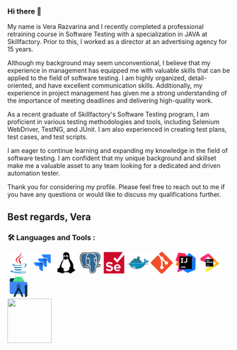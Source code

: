 ### Hi there 👋
My name is Vera Razvarina and I recently completed a professional retraining course in Software Testing with a specialization in JAVA at Skillfactory. Prior to this, I worked as a director at an advertising agency for 15 years.

Although my background may seem unconventional, I believe that my experience in management has equipped me with valuable skills that can be applied to the field of software testing. I am highly organized, detail-oriented, and have excellent communication skills. Additionally, my experience in project management has given me a strong understanding of the importance of meeting deadlines and delivering high-quality work.

As a recent graduate of Skillfactory's Software Testing program, I am proficient in various testing methodologies and tools, including Selenium WebDriver, TestNG, and JUnit. I am also experienced in creating test plans, test cases, and test scripts.

I am eager to continue learning and expanding my knowledge in the field of software testing. I am confident that my unique background and skillset make me a valuable asset to any team looking for a dedicated and driven automation tester.

Thank you for considering my profile. Please feel free to reach out to me if you have any questions or would like to discuss my qualifications further.

Best regards,
Vera
---

### :hammer_and_wrench: Languages and Tools :
<div>
  <img src = "https://github.com/devicons/devicon/blob/master/icons/java/java-original.svg" width="50" height="50"/>
    <img src= "https://github.com/devicons/devicon/blob/master/icons/jira/jira-original.svg" width="50" height="50"/>
    <img src= "https://github.com/devicons/devicon/blob/master/icons/linux/linux-plain.svg" width="50" height="50"/>
    <img src= "https://github.com/devicons/devicon/blob/master/icons/postgresql/postgresql-original.svg" width="50" height="50"/>
     <img src= "https://github.com/devicons/devicon/blob/master/icons/selenium/selenium-original.svg" width="50" height="50"/>
     <img src= "https://github.com/devicons/devicon/blob/master/icons/docker/docker-original.svg" width="50" height="50"/>
      <img src= "https://github.com/devicons/devicon/blob/master/icons/git/git-original.svg" width="50" height="50"/>
      <img src= "https://github.com/devicons/devicon/blob/master/icons/intellij/intellij-original.svg" width="50" height="50"/>
            <img src= "https://github.com/devicons/devicon/blob/master/icons/jetbrains/jetbrains-original.svg" width="50" height="50"/>
                        <img src= "https://github.com/devicons/devicon/blob/master/icons/androidstudio/androidstudio-original.svg" width="50" height="50"/>


    
    

  </div align="right">

<div>
  <img src="https://media1.giphy.com/media/zzD83Y042i0b9kN22B/200w.gif?cid=ecf05e47cz8iscd12dd1mn1p5xtii5kahx6is7esy385ca7o&ep=v1_gifs_search&rid=200w.gif&ct=g" width="100" height="100"/>
</div>









<!--
**Verchik1970/Verchik1970** is a ✨ _special_ ✨ repository because its `README.md` (this file) appears on your GitHub profile.

Here are some ideas to get you started:

- 🔭 I’m currently working on ...
- 🌱 I’m currently learning ...
- 👯 I’m looking to collaborate on ...
- 🤔 I’m looking for help with ...
- 💬 Ask me about ...
- 📫 How to reach me: ...
- 😄 Pronouns: ...
- ⚡ Fun fact: ...
-->
